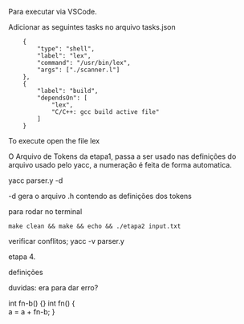 Para executar via VSCode.

Adicionar as seguintes tasks no arquivo tasks.json

```
    {
        "type": "shell",
        "label": "lex",
        "command": "/usr/bin/lex",
        "args": ["./scanner.l"]
    },
    {
        "label": "build",
        "dependsOn": [
            "lex", 
            "C/C++: gcc build active file"
        ]
    }

```

To execute open the file lex


O Arquivo de Tokens da etapa1, passa a ser usado nas definições do arquivo usado pelo yacc, a numeração é feita de forma automatica.

yacc parser.y -d

-d gera o arquivo .h contendo as definições dos tokens

para rodar no terminal 

 ``make clean && make && echo && ./etapa2 input.txt``




verificar conflitos;
yacc -v parser.y

 etapa 4.

 definições 


 duvidas:
era para dar erro?

int fn-b() {}
int fn() {  
  a = a + fn-b; 
}